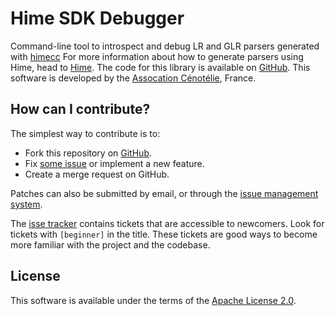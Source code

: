 # Hime SDK Debugger #

Command-line tool to introspect and debug LR and GLR parsers generated with [himecc](https://crates.io/crates/hime_compiler)
For more information about how to generate parsers using Hime, head to [Hime](https://cenotelie.fr/projects/hime).
The code for this library is available on [GitHub](https://github.com/cenotelie/hime).
This software is developed by the [Assocation Cénotélie](https://cenotelie.fr/), France.

## How can I contribute? ##

The simplest way to contribute is to:

* Fork this repository on [GitHub](https://github.com/cenotelie/hime).
* Fix [some issue](https://github.com/cenotelie/hime/issues?status=new&status=open) or implement a new feature.
* Create a merge request on GitHub.

Patches can also be submitted by email, or through the [issue management system](https://github.com/cenotelie/hime/issues).

The [isse tracker](https://github.com/cenotelie/hime/issues) contains tickets that are accessible to newcomers. Look for tickets with `[beginner]` in the title. These tickets are good ways to become more familiar with the project and the codebase.

## License ##


This software is available under the terms of the [Apache License 2.0](https://www.apache.org/licenses/LICENSE-2.0).
